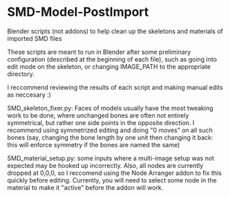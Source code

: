 # SMD-Model-PostImport
Blender scripts (not addons) to help clean up the skeletons and materials of imported SMD files

These scripts are meant to run in Blender after some preliminary configuration (described at the beginning of each file), such as going into edit mode on the skeleton, or changing IMAGE_PATH to the appropriate directory.

I reccommend reviewing the results of each script and making manual edits as neccesary :)

SMD_skeleton_fixer.py: Faces of models usually have the most tweaking work to be done, where unchanged bones are often not entirely symmetrical, but rather one side points in the opposite direction. I recommend using symmetrized editing and doing "0 moves" on all such bones (say, changing the bone length by one unit then changing it back: this will enforce symmetry if the bones are named the same)

SMD_material_setup.py: some inputs where a multi-image setup was not expected may be hooked up incorrectly. Also, all nodes are currently dropped at 0,0,0, so I reccomend using the Node Arranger addon to fix this quickly before editing. Currently, you will need to select some node in the material to make it "active" before the addon will work.
